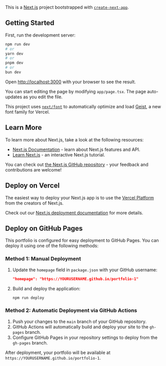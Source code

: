 This is a [Next.js](https://nextjs.org) project bootstrapped with [`create-next-app`](https://nextjs.org/docs/app/api-reference/cli/create-next-app).

## Getting Started

First, run the development server:

```bash
npm run dev
# or
yarn dev
# or
pnpm dev
# or
bun dev
```

Open [http://localhost:3000](http://localhost:3000) with your browser to see the result.

You can start editing the page by modifying `app/page.tsx`. The page auto-updates as you edit the file.

This project uses [`next/font`](https://nextjs.org/docs/app/building-your-application/optimizing/fonts) to automatically optimize and load [Geist](https://vercel.com/font), a new font family for Vercel.

## Learn More

To learn more about Next.js, take a look at the following resources:

- [Next.js Documentation](https://nextjs.org/docs) - learn about Next.js features and API.
- [Learn Next.js](https://nextjs.org/learn) - an interactive Next.js tutorial.

You can check out [the Next.js GitHub repository](https://github.com/vercel/next.js) - your feedback and contributions are welcome!

## Deploy on Vercel

The easiest way to deploy your Next.js app is to use the [Vercel Platform](https://vercel.com/new?utm_medium=default-template&filter=next.js&utm_source=create-next-app&utm_campaign=create-next-app-readme) from the creators of Next.js.

Check out our [Next.js deployment documentation](https://nextjs.org/docs/app/building-your-application/deploying) for more details.

## Deploy on GitHub Pages

This portfolio is configured for easy deployment to GitHub Pages. You can deploy it using one of the following methods:

### Method 1: Manual Deployment

1. Update the `homepage` field in `package.json` with your GitHub username:
   ```json
   "homepage": "https://YOURUSERNAME.github.io/portfolio-1"
   ```

2. Build and deploy the application:
   ```bash
   npm run deploy
   ```

### Method 2: Automatic Deployment via GitHub Actions

1. Push your changes to the `main` branch of your GitHub repository.
2. GitHub Actions will automatically build and deploy your site to the `gh-pages` branch.
3. Configure GitHub Pages in your repository settings to deploy from the `gh-pages` branch.

After deployment, your portfolio will be available at `https://YOURUSERNAME.github.io/portfolio-1`.
